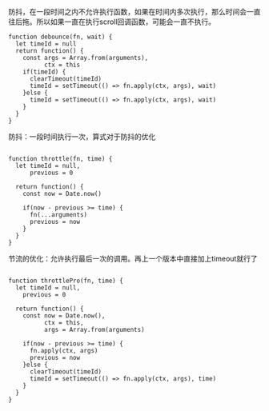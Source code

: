 防抖，在一段时间之内不允许执行函数，如果在时间内多次执行，那么时间会一直往后拖。所以如果一直在执行scroll回调函数，可能会一直不执行。


```
function debounce(fn, wait) {
  let timeId = null
  return function() {
    const args = Array.from(arguments),
          ctx = this
    if(timeId) {
      clearTimeout(timeId)
      timeId = setTimeout(() => fn.apply(ctx, args), wait)
    }else {
      timeId = setTimeout(() => fn.apply(ctx, args), wait)
    }
  }
}

```

防抖：一段时间执行一次，算式对于防抖的优化

```

function throttle(fn, time) {
  let timeId = null,
      previous = 0

  return function() {
    const now = Date.now()

    if(now - previous >= time) {
      fn(...arguments)
      previous = now
    }
  }
}

```

节流的优化：允许执行最后一次的调用。再上一个版本中直接加上timeout就行了


```

function throttlePro(fn, time) {
  let timeId = null,
    previous = 0

  return function() {
    const now = Date.now(),
          ctx = this,
          args = Array.from(arguments)

    if(now - previous >= time) {
      fn.apply(ctx, args)
      previous = now
    }else {
      clearTimeout(timeId)
      timeId = setTimeout(() => fn.apply(ctx, args), time)
    }
  }
}


```